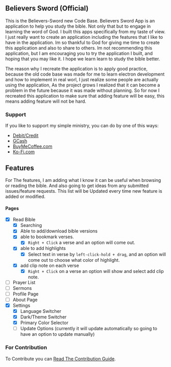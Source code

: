 ## Believers Sword (Official)

This is the Believers-Sword new Code Base. Believers Sword App is an application to help you study the bible. Not only that but to engage in learning the word of God. I built this apps specifically from my taste of view. I just really want to create an application including the features that I like to have in the application. Im so thankful to God for giving me time to create this application and also to share to others. Im not recommending this application, but I am encouraging you to try the application I built, and hoping that you may like it. I hope we learn learn to study the bible better.

The reason why I recreate the application is to apply good practice, because the old code base was made for me to learn electron development and how to implement in real worl, I just realize some people are actually using the application, As the project grows I realized that it can become a problem in the future because it was made without planning. So for now I recreated this application to make sure that adding feature will be easy, this means adding feature will not be hard.

### Support

If you like to support my simple ministry, you can do by one of this ways:

-   [Debit/Credit](https://www.paypal.com/donate?hosted_button_id=DCZYF7KWPUVB4)
-   [GCash](https://i.ibb.co/kJGg32y/GCash-My-QR-06102021230745.png)
-   [BuyMeCoffee.com](https://www.buymeacoffee.com/BroJenuel)
-   [Ko-Fi.com](https://ko-fi.com/brojenuel)

## Features

For The features, I am adding what I know it can be useful when browsing or reading the bible. And also going to get ideas from any submitted issues/feature requests. This list will be Updated every time new feature is added or modified.

#### Pages

-   [x] Read Bible
    -   [x] Searching
    -   [x] Able to add/download bible versions
    -   [x] able to bookmark verses.
        -   [x] `Right + Click` a verse and an option will come out.
    -   [x] able to add highlights
        -   [x] Select text in verse by `left-click-hold + drag`, and an option will come out to choose what color of highlight.
    -   [x] add clip note on each verse
        -   [x] `Right + Click` on a verse an option will show and select add clip note.
-   [ ] Prayer List
-   [ ] Sermons
-   [ ] Profile Page
-   [ ] About Page
-   [x] Settings
    -   [x] Language Switcher
    -   [x] Dark/Theme Switcher
    -   [x] Primary Color Selector
    -   [ ] Update Options (currently it will update automatically so going to have an option to update manually)

### For Contribution

To Contribute you can [Read The Contribution Guide](https://github.com/Bible-Projects/believers-sword-next/wiki/Contributing).
